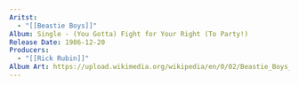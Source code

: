 ```yaml
---
Aritst:
  - "[[Beastie Boys]]"
Album: Single - (You Gotta) Fight for Your Right (To Party!)
Release Date: 1986-12-20
Producers:
  - "[[Rick Rubin]]"
Album Art: https://upload.wikimedia.org/wikipedia/en/0/02/Beastie_Boys_YGFFYRTP.jpg?20220909081706
---
```

